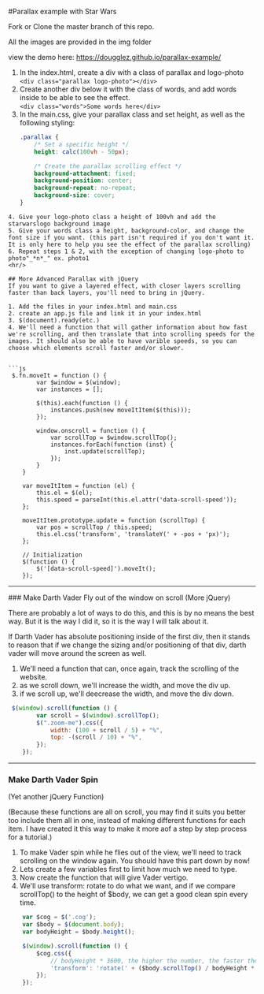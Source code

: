 #Parallax example with Star Wars

Fork or Clone the master branch of this repo.

All the images are provided in the img folder

view the demo here:
https://dougglez.github.io/parallax-example/

1. In the index.html, create a div with a class of parallax and logo-photo<br/>
`<div class="parallax logo-photo"></div>`
2. Create another div below it with the class of words, and add words inside to be able to see the effect.<br/>
`<div class="words">Some words here</div>`
3. In the main.css, give your parallax class and set height, as well as the following styling:
    <br/>
    ```css
    .parallax {
        /* Set a specific height */
        height: calc(100vh - 50px); 

        /* Create the parallax scrolling effect */
        background-attachment: fixed;
        background-position: center;
        background-repeat: no-repeat;
        background-size: cover;
    }
```
4. Give your logo-photo class a height of 100vh and add the starwarslogo background image
5. Give your words class a height, background-color, and change the font size if you want. (this part isn't required if you don't want it. It is only here to help you see the effect of the parallax scrolling)
6. Repeat steps 1 & 2, with the exception of changing logo-photo to photo"_*n*_" ex. photo1
<hr/>

## More Advanced Parallax with jQuery
If you want to give a layered effect, with closer layers scrolling faster than back layers, you'll need to bring in jQuery.

1. Add the files in your index.html and main.css
2. create an app.js file and link it in your index.html
3. $(document).ready(etc.)
4. We'll need a function that will gather information about how fast we're scrolling, and then translate that into scrolling speeds for the images. It should also be able to have varible speeds, so you can choose which elements scroll faster and/or slower.


```js
 $.fn.moveIt = function () {
        var $window = $(window);
        var instances = [];

        $(this).each(function () {
            instances.push(new moveItItem($(this)));
        });

        window.onscroll = function () {
            var scrollTop = $window.scrollTop();
            instances.forEach(function (inst) {
                inst.update(scrollTop);
            });
        }
    }

    var moveItItem = function (el) {
        this.el = $(el);
        this.speed = parseInt(this.el.attr('data-scroll-speed'));
    };

    moveItItem.prototype.update = function (scrollTop) {
        var pos = scrollTop / this.speed;
        this.el.css('transform', 'translateY(' + -pos + 'px)');
    };

    // Initialization
    $(function () {
        $('[data-scroll-speed]').moveIt();
    });
```

<hr> 
### Make Darth Vader Fly out of the window on scroll
(More jQuery)

There are probably a lot of ways to do this, and this is by no means the best way. But it is the way I did it, so it is the way I will talk about it.

If Darth Vader has absolute positioning inside of the first div, then it stands to reason that if we change the sizing and/or positioning of that div, darth vader will move around the screen as well.

1.  We'll need a function that can, once again, track the scrolling of the website.
2. as we scroll down, we'll increase the width, and move the div up.
3. if we scroll up, we'll deecrease the width, and move the div down.

```js
 $(window).scroll(function () {
        var scroll = $(window).scrollTop();
        $(".zoom-me").css({
            width: (100 + scroll / 5) + "%",
            top: -(scroll / 10) + "%",
        });
    });
```

<hr>

### Make Darth Vader Spin
(Yet another jQuery Function)

(Because these functions are all on scroll, you may find it suits you better too include them all in one, instead of making different functions for each item. I have created it this way to make it more aof a step by step process for a tutorial.)

1. To make Vader spin while he flies out of the view, we'll need to track scrolling on the window again. You should have this part down by now!
2. Lets create a few variables first to limit how much we need to type.
3. Now create the function that will give Vader vertigo.
4. We'll use transform: rotate to do what we want, and if we compare scrollTop() to the height of $body, we can get a good clean spin every time.



```js
    var $cog = $('.cog');
    var $body = $(document.body);
    var bodyHeight = $body.height();

    $(window).scroll(function () {
        $cog.css({
            // bodyHeight * 3600, the higher the number, the faster the spin
            'transform': 'rotate(' + ($body.scrollTop() / bodyHeight * 3600) + 'deg)'
        });
    });
```

